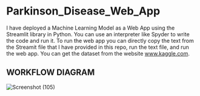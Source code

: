 # Parkinson_Disease_Web_App
I have deployed a Machine Learning Model as a Web App using the Streamlit library in Python. You can use an interpreter like Spyder to write the code and run it. To run the web app you can directly copy the text from the Streamit file that I have provided in this repo, run the text file, and run the web app. You can get the dataset from the website www.kaggle.com.

## WORKFLOW DIAGRAM

![Screenshot (105)](https://github.com/CoderNitu/Parkinson_Disease_Web_App/assets/87817227/65e05e74-4488-42f7-91b5-b50116f3a589)
